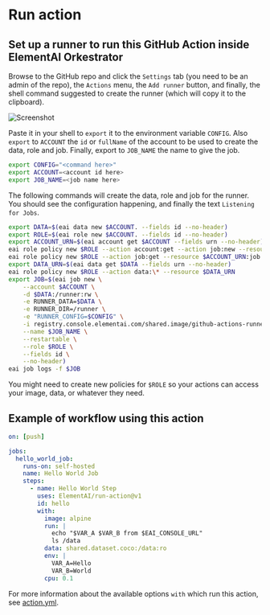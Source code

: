 # Run action

## Set up a runner to run this GitHub Action inside ElementAI Orkestrator
Browse to the GitHub repo and click the `Settings` tab (you need to be an admin of the repo), the `Actions` menu, the `Add runner` button, and finally, the shell command suggested to create the runner (which will copy it to the clipboard).

![Screenshot](https://user-images.githubusercontent.com/8386369/75295966-f6f5d280-57f9-11ea-91a9-6f0ef765c489.png)

Paste it in your shell to `export` it to the environment variable `CONFIG`. Also `export` to `ACCOUNT` the `id` or `fullName` of the account to be used to create the data, role and job. Finally, export to `JOB_NAME` the name to give the job.
```bash
export CONFIG="<command here>"
export ACCOUNT=<account id here>
export JOB_NAME=<job name here>
```

The following commands will create the data, role and job for the runner. You should see the configuration happening, and finally the text `Listening for Jobs`.
```bash
export DATA=$(eai data new $ACCOUNT. --fields id --no-header)
export ROLE=$(eai role new $ACCOUNT. --fields id --no-header)
export ACCOUNT_URN=$(eai account get $ACCOUNT --fields urn --no-header)
eai role policy new $ROLE --action account:get --action job:new --resource $ACCOUNT_URN
eai role policy new $ROLE --action job:get --resource $ACCOUNT_URN:job:\*
export DATA_URN=$(eai data get $DATA --fields urn --no-header)
eai role policy new $ROLE --action data:\* --resource $DATA_URN
export JOB=$(eai job new \
    --account $ACCOUNT \
    -d $DATA:/runner:rw \
    -e RUNNER_DATA=$DATA \
    -e RUNNER_DIR=/runner \
    -e "RUNNER_CONFIG=$CONFIG" \
    -i registry.console.elementai.com/shared.image/github-actions-runner \
    --name $JOB_NAME \
    --restartable \
    --role $ROLE \
    --fields id \
    --no-header)
eai job logs -f $JOB
```

You might need to create new policies for `$ROLE` so your actions can access your image, data, or whatever they need.

## Example of workflow using this action
```yaml
on: [push]

jobs:
  hello_world_job:
    runs-on: self-hosted
    name: Hello World Job
    steps:
      - name: Hello World Step
        uses: ElementAI/run-action@v1
        id: hello
        with:
          image: alpine
          run: |
            echo "$VAR_A $VAR_B from $EAI_CONSOLE_URL"
            ls /data
          data: shared.dataset.coco:/data:ro
          env: |
            VAR_A=Hello
            VAR_B=World
          cpu: 0.1
```
For more information about the available options `with` which run this action, see [action.yml](action.yml).
